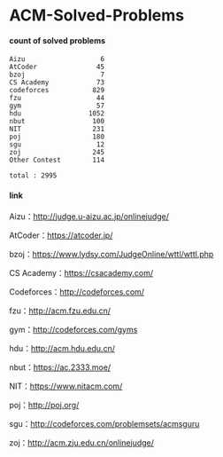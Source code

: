 ﻿# ACM-Solved-Problems

#### count of solved problems
	Aizu                   6
	AtCoder               45
	bzoj                   7
	CS Academy            73
	codeforces           829
	fzu                   44
	gym                   57
	hdu                 1052
	nbut                 100
	NIT                  231
	poj                  180
	sgu                   12
	zoj                  245
	Other Contest        114

`total : 2995`


#### link

Aizu：http://judge.u-aizu.ac.jp/onlinejudge/

AtCoder：https://atcoder.jp/

bzoj：https://www.lydsy.com/JudgeOnline/wttl/wttl.php

CS Academy：https://csacademy.com/

Codeforces：http://codeforces.com/

fzu：http://acm.fzu.edu.cn/

gym：http://codeforces.com/gyms

hdu：http://acm.hdu.edu.cn/

nbut：https://ac.2333.moe/

NIT：https://www.nitacm.com/

poj：http://poj.org/

sgu：http://codeforces.com/problemsets/acmsguru

zoj：http://acm.zju.edu.cn/onlinejudge/
